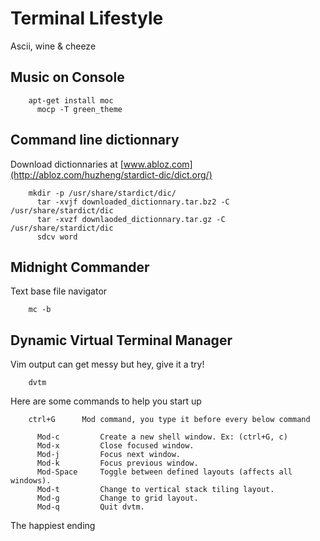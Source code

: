 <h1 class="header">Terminal Lifestyle</h1>
<p class="subtitle">Ascii, wine & cheeze</p>

## Music on Console

		apt-get install moc
		  mocp -T green_theme


## Command line dictionnary

Download dictionnaries at [www.abloz.com](http://abloz.com/huzheng/stardict-dic/dict.org/)

		mkdir -p /usr/share/stardict/dic/
		  tar -xvjf downloaded_dictionnary.tar.bz2 -C /usr/share/stardict/dic
		  tar -xvzf downlaoded_dictionnary.tar.gz -C /usr/share/stardict/dic
		  sdcv word


## Midnight Commander
Text base file navigator

		mc -b


## Dynamic Virtual Terminal Manager

Vim output can get messy but hey, give it a try!

		dvtm

Here are some commands to help you start up

		ctrl+G		Mod command, you type it before every below command

		  Mod-c  		Create a new shell window. Ex: (ctrl+G, c)
		  Mod-x  		Close focused window.
		  Mod-j  		Focus next window.
		  Mod-k  		Focus previous window.
		  Mod-Space  	Toggle between defined layouts (affects all windows).
		  Mod-t  		Change to vertical stack tiling layout.
		  Mod-g  		Change to grid layout.
		  Mod-q  		Quit dvtm.

<p class="footer">The happiest ending</p>